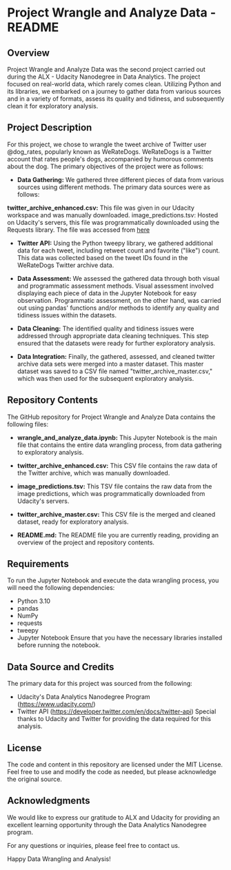 # Project Wrangle and Analyze Data - README
## Overview
Project Wrangle and Analyze Data was the second project carried out during the ALX - Udacity Nanodegree in Data Analytics. The project focused on real-world data, which rarely comes clean. Utilizing Python and its libraries, we embarked on a journey to gather data from various sources and in a variety of formats, assess its quality and tidiness, and subsequently clean it for exploratory analysis.

## Project Description
For this project, we chose to wrangle the tweet archive of Twitter user @dog_rates, popularly known as WeRateDogs. WeRateDogs is a Twitter account that rates people's dogs, accompanied by humorous comments about the dog. The primary objectives of the project were as follows:

- **Data Gathering:** We gathered three different pieces of data from various sources using different methods. The primary data sources were as follows:

**twitter_archive_enhanced.csv:** This file was given in our Udacity workspace and was manually downloaded.
image_predictions.tsv: Hosted on Udacity's servers, this file was programmatically downloaded using the Requests library. The file was accessed from [here](https://d17h27t6h515a5.cloudfront.net/topher/2017/August/599fd2ad_image-predictions/image-predictions.tsv.)
- **Twitter API:** Using the Python tweepy library, we gathered additional data for each tweet, including retweet count and favorite ("like") count. This data was collected based on the tweet IDs found in the WeRateDogs Twitter archive data.
- **Data Assessment:** We assessed the gathered data through both visual and programmatic assessment methods. Visual assessment involved displaying each piece of data in the Jupyter Notebook for easy observation. Programmatic assessment, on the other hand, was carried out using pandas' functions and/or methods to identify any quality and tidiness issues within the datasets.

- **Data Cleaning:** The identified quality and tidiness issues were addressed through appropriate data cleaning techniques. This step ensured that the datasets were ready for further exploratory analysis.

- **Data Integration:** Finally, the gathered, assessed, and cleaned twitter archive data sets were merged into a master dataset. This master dataset was saved to a CSV file named "twitter_archive_master.csv," which was then used for the subsequent exploratory analysis.

## Repository Contents
The GitHub repository for Project Wrangle and Analyze Data contains the following files:

- **wrangle_and_analyze_data.ipynb:** This Jupyter Notebook is the main file that contains the entire data wrangling process, from data gathering to exploratory analysis.

- **twitter_archive_enhanced.csv:** This CSV file contains the raw data of the Twitter archive, which was manually downloaded.

- **image_predictions.tsv:** This TSV file contains the raw data from the image predictions, which was programmatically downloaded from Udacity's servers.

- **twitter_archive_master.csv:** This CSV file is the merged and cleaned dataset, ready for exploratory analysis.

- **README.md:** The README file you are currently reading, providing an overview of the project and repository contents.

## Requirements
To run the Jupyter Notebook and execute the data wrangling process, you will need the following dependencies:

- Python 3.10
- pandas
- NumPy
- requests
- tweepy
- Jupyter Notebook
Ensure that you have the necessary libraries installed before running the notebook.

## Data Source and Credits
The primary data for this project was sourced from the following:

- Udacity's Data Analytics Nanodegree Program (https://www.udacity.com/)
- Twitter API (https://developer.twitter.com/en/docs/twitter-api)
Special thanks to Udacity and Twitter for providing the data required for this analysis.

## License
The code and content in this repository are licensed under the MIT License. Feel free to use and modify the code as needed, but please acknowledge the original source.

## Acknowledgments
We would like to express our gratitude to ALX and Udacity for providing an excellent learning opportunity through the Data Analytics Nanodegree program.

For any questions or inquiries, please feel free to contact us.

Happy Data Wrangling and Analysis!
